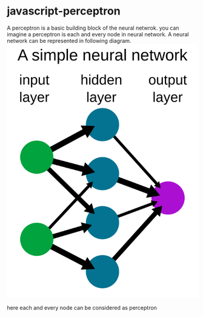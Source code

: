 # javascript-perceptron
A perceptron is a basic building block of the neural netwrok. you can imagine a perceptron is each and every node in neural network.
A neural network can be represented in following diagram.
![cute neural networks](asset/Neural_network_example.svg)

here each and every node can be considered as perceptron